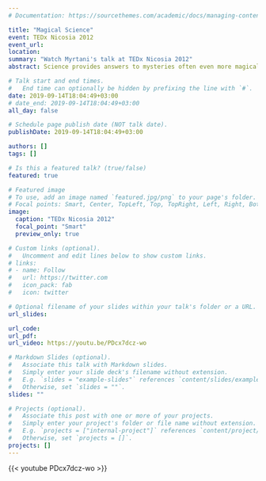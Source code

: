 ```yaml
---
# Documentation: https://sourcethemes.com/academic/docs/managing-content/

title: "Magical Science"
event: TEDx Nicosia 2012
event_url: 
location:
summary: "Watch Myrtani's talk at TEDx Nicosia 2012"
abstract: Science provides answers to mysteries often even more magical than the mysteries themselves! Life has found a way to try and understand itself and the Universe: us, human beings! Our world is full of mysteries. We are a mystery. Science is the way to try to understand the mysteries of the world and our existence. So let's do it! In this TEDxNicosia, Molecular Biologist Myrtani Pieri is urging us to delve deep into the molecular mechanisms that characterize our existence only to be faced with hidden beauty, remarkable magic, love and care at the molecular level. Science provides answers to mysteries often even more magical than the mysteries themselves! 

# Talk start and end times.
#   End time can optionally be hidden by prefixing the line with `#`.
date: 2019-09-14T18:04:49+03:00
# date_end: 2019-09-14T18:04:49+03:00
all_day: false

# Schedule page publish date (NOT talk date).
publishDate: 2019-09-14T18:04:49+03:00

authors: []
tags: []

# Is this a featured talk? (true/false)
featured: true

# Featured image
# To use, add an image named `featured.jpg/png` to your page's folder. 
# Focal points: Smart, Center, TopLeft, Top, TopRight, Left, Right, BottomLeft, Bottom, BottomRight.
image: 
  caption: "TEDx Nicosia 2012"
  focal_point: "Smart"
  preview_only: true

# Custom links (optional).
#   Uncomment and edit lines below to show custom links.
# links:
# - name: Follow
#   url: https://twitter.com
#   icon_pack: fab
#   icon: twitter

# Optional filename of your slides within your talk's folder or a URL.
url_slides:

url_code: 
url_pdf:
url_video: https://youtu.be/PDcx7dcz-wo

# Markdown Slides (optional).
#   Associate this talk with Markdown slides.
#   Simply enter your slide deck's filename without extension.
#   E.g. `slides = "example-slides"` references `content/slides/example-slides.md`.
#   Otherwise, set `slides = ""`.
slides: ""

# Projects (optional).
#   Associate this post with one or more of your projects.
#   Simply enter your project's folder or file name without extension.
#   E.g. `projects = ["internal-project"]` references `content/project/deep-learning/index.md`.
#   Otherwise, set `projects = []`.
projects: []
---
```


{{< youtube PDcx7dcz-wo >}}